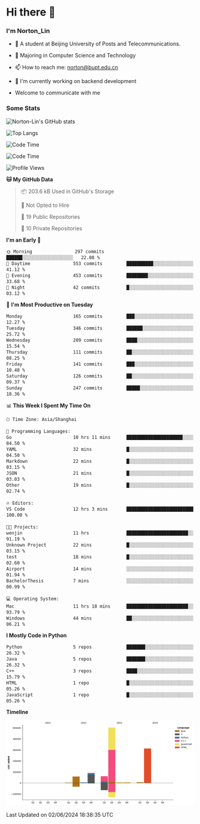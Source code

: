 
# Hi there 👋

### I'm Norton_Lin
- 🏫 A student at Beijing University of Posts and Telecommunications.
- 🌱 Majoring in Computer Science and Technology
- 📫 How to reach me: norton@bupt.edu.cn
- 🌱 I'm currently working on backend development

- Welcome to communicate with me

### Some Stats
![Norton-Lin's GitHub stats](https://github-readme-stats.vercel.app/api?username=Norton-Lin&count_private=true&show_icons=true&theme=radical)

![Top Langs](https://github-readme-stats.vercel.app/api/top-langs/?username=Norton-Lin&langs_count=10&layout=compact)

![Code Time](https://github-readme-stats.vercel.app/api/wakatime?username=Norton_Lin)

<!--START_SECTION:waka-->
![Code Time](http://img.shields.io/badge/Code%20Time-646%20hrs%2023%20mins-blue)

![Profile Views](http://img.shields.io/badge/Profile%20Views-1-blue)

**🐱 My GitHub Data** 

> 📦 203.6 kB Used in GitHub's Storage 
 > 
> 🚫 Not Opted to Hire
 > 
> 📜 19 Public Repositories 
 > 
> 🔑 10 Private Repositories 
 > 
**I'm an Early 🐤** 

```text
🌞 Morning                297 commits         ██████░░░░░░░░░░░░░░░░░░░   22.08 % 
🌆 Daytime                553 commits         ██████████░░░░░░░░░░░░░░░   41.12 % 
🌃 Evening                453 commits         ████████░░░░░░░░░░░░░░░░░   33.68 % 
🌙 Night                  42 commits          █░░░░░░░░░░░░░░░░░░░░░░░░   03.12 % 
```
📅 **I'm Most Productive on Tuesday** 

```text
Monday                   165 commits         ███░░░░░░░░░░░░░░░░░░░░░░   12.27 % 
Tuesday                  346 commits         ██████░░░░░░░░░░░░░░░░░░░   25.72 % 
Wednesday                209 commits         ████░░░░░░░░░░░░░░░░░░░░░   15.54 % 
Thursday                 111 commits         ██░░░░░░░░░░░░░░░░░░░░░░░   08.25 % 
Friday                   141 commits         ███░░░░░░░░░░░░░░░░░░░░░░   10.48 % 
Saturday                 126 commits         ██░░░░░░░░░░░░░░░░░░░░░░░   09.37 % 
Sunday                   247 commits         █████░░░░░░░░░░░░░░░░░░░░   18.36 % 
```


📊 **This Week I Spent My Time On** 

```text
🕑︎ Time Zone: Asia/Shanghai

💬 Programming Languages: 
Go                       10 hrs 11 mins      █████████████████████░░░░   84.50 % 
YAML                     32 mins             █░░░░░░░░░░░░░░░░░░░░░░░░   04.50 % 
Markdown                 22 mins             █░░░░░░░░░░░░░░░░░░░░░░░░   03.15 % 
JSON                     21 mins             █░░░░░░░░░░░░░░░░░░░░░░░░   03.03 % 
Other                    19 mins             █░░░░░░░░░░░░░░░░░░░░░░░░   02.74 % 

🔥 Editors: 
VS Code                  12 hrs 3 mins       █████████████████████████   100.00 % 

🐱‍💻 Projects: 
wenjin                   11 hrs              ███████████████████████░░   91.19 % 
Unknown Project          22 mins             █░░░░░░░░░░░░░░░░░░░░░░░░   03.15 % 
test                     18 mins             █░░░░░░░░░░░░░░░░░░░░░░░░   02.60 % 
Airport                  14 mins             ░░░░░░░░░░░░░░░░░░░░░░░░░   01.94 % 
BachelorThesis           7 mins              ░░░░░░░░░░░░░░░░░░░░░░░░░   00.99 % 

💻 Operating System: 
Mac                      11 hrs 18 mins      ███████████████████████░░   93.79 % 
Windows                  44 mins             ██░░░░░░░░░░░░░░░░░░░░░░░   06.21 % 
```

**I Mostly Code in Python** 

```text
Python                   5 repos             ███████░░░░░░░░░░░░░░░░░░   26.32 % 
Java                     5 repos             ███████░░░░░░░░░░░░░░░░░░   26.32 % 
C++                      3 repos             ████░░░░░░░░░░░░░░░░░░░░░   15.79 % 
HTML                     1 repo              █░░░░░░░░░░░░░░░░░░░░░░░░   05.26 % 
JavaScript               1 repo              █░░░░░░░░░░░░░░░░░░░░░░░░   05.26 % 
```



**Timeline**

![Lines of Code chart](https://raw.githubusercontent.com/Norton-Lin/Norton-Lin/main/assets/bar_graph.png)


 Last Updated on 02/06/2024 18:38:35 UTC
<!--END_SECTION:waka-->
